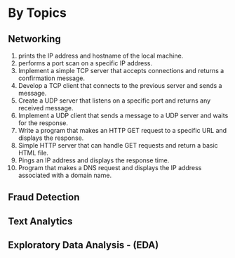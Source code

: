 

# By Topics

## Networking
1. prints the IP address and hostname of the local machine.
1. performs a port scan on a specific IP address.
1. Implement a simple TCP server that accepts connections and returns a confirmation message.
1. Develop a TCP client that connects to the previous server and sends a message.
1. Create a UDP server that listens on a specific port and returns any received message.
1. Implement a UDP client that sends a message to a UDP server and waits for the response.
1. Write a program that makes an HTTP GET request to a specific URL and displays the response.
1. Simple HTTP server that can handle GET requests and return a basic HTML file.
1. Pings an IP address and displays the response time.
1. Program that makes a DNS request and displays the IP address associated with a domain name.

## Fraud Detection

## Text Analytics

## Exploratory Data Analysis - (EDA)